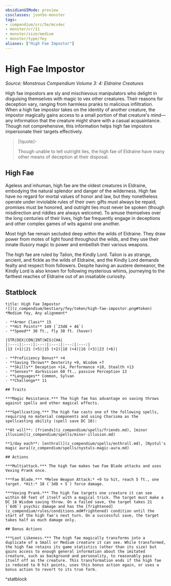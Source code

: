 ```yaml
---
obsidianUIMode: preview
cssclasses: json5e-monster
tags:
- compendium/src/5e/mcv4ec
- monster/cr/11
- monster/size/medium
- monster/type/fey
aliases: ["High Fae Impostor"]
---
```

# High Fae Impostor
*Source: Monstrous Compendium Volume 3: 4: Eldraine Creatures*  

High fae impostors are sly and mischievous manipulators who delight in disguising themselves with magic to vex other creatures. Their reasons for deception vary, ranging from harmless pranks to malicious infiltration. When a high fae impostor takes on the identity of another creature, the impostor magically gains access to a small portion of that creature's mind—any information that the creature might share with a casual acquaintance. Though not comprehensive, this information helps high fae impostors impersonate their targets effectively.

> [!quote]-  
> 
> Though unable to tell outright lies, the high fae of Eldraine have many other means of deception at their disposal.

## High Fae

Ageless and inhuman, high fae are the oldest creatures in Eldraine, embodying the natural splendor and danger of the wilderness. High fae have no regard for mortal values of honor and law, but they nonetheless operate under inviolable rules of their own: gifts must always be repaid, promises must be honored, and outright lies must never be spoken (though misdirection and riddles are always welcome). To amuse themselves over the long centuries of their lives, high fae frequently engage in deceptions and other complex games of wits against one another.

Most high fae remain secluded deep within the wilds of Eldraine. They draw power from motes of light found throughout the wilds, and they use their innate illusory magic to power and embellish their various weapons.

The high fae are ruled by Talion, the Kindly Lord. Talion is as strange, ancient, and fickle as the wilds of Eldraine, and the Kindly Lord demands fealty and respect from followers. Despite having an austere demeanor, the Kindly Lord is also known for following mysterious whims, journeying to the farthest reaches of Eldraine out of an insatiable curiosity.

## Statblock

```ad-statblock
title: High Fae Impostor
![](z_compendium/bestiary/fey/token/high-fae-impostor.png#token)
*Medium fey, Any alignment*

- **Armor Class** 15 
- **Hit Points** 149 (`23d8 + 46`)
- **Speed** 30 ft., fly 30 ft. (hover)

|STR|DEX|CON|INT|WIS|CHA|
|:---:|:---:|:---:|:---:|:---:|:---:|
|13 (+1)|21 (+5)|15 (+2)|18 (+4)|16 (+3)|23 (+6)|

- **Proficiency Bonus** +4
- **Saving Throws** Dexterity +9, Wisdom +7
- **Skills** Deception +14, Performance +10, Stealth +13
- **Senses** darkvision 60 ft., passive Perception 13
- **Languages** Common, Sylvan
- **Challenge** 11

## Traits

***Magic Resistance.*** The high fae has advantage on saving throws against spells and other magical effects.

***Spellcasting.*** The high fae casts one of the following spells, requiring no material components and using Charisma as the spellcasting ability (spell save DC 18):

**At will**: [friends](z_compendium/spells/friends.md), [minor illusion](z_compendium/spells/minor-illusion.md)

**1/day each**: [enthrall](z_compendium/spells/enthrall.md), [Nystul's magic aura](z_compendium/spells/nystuls-magic-aura.md)

## Actions

***Multiattack.*** The high fae makes two Fae Blade attacks and uses Vexing Prank once.

***Fae Blade.*** *Melee Weapon Attack:* +9 to hit, reach 5 ft., one target. *Hit:* 18 (`3d8 + 5`) force damage.

***Vexing Prank.*** The high fae targets one creature it can see within 60 feet of itself with a magical trick. The target must make a DC 18 Wisdom saving throw. On a failed save, the target takes 21 (`6d6`) psychic damage and has the [frightened](z_compendium/rules/conditions.md#frightened) condition until the start of the high fae's next turn. On a successful save, the target takes half as much damage only.

## Bonus Actions

***Loot Likeness.*** The high fae magically transforms into a duplicate of a Small or Medium creature it can see. While transformed, the high fae retains its game statistics (other than its size) but gains access to enough general information about the imitated creature, such as background and personality, to reasonably pass itself off as the creature. This transformation ends if the high fae is reduced to 0 hit points, uses this bonus action again, or uses a bonus action to revert to its true form.
```
^statblock